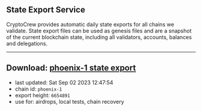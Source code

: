 ## State Export Service
CryptoCrew provides automatic daily state exports for all chains we validate. State export files can be used as genesis files and are a snapshot of the current blockchain state, including all validators, accounts, balances and delegations.

---
**Download: [phoenix-1 state export](https://dl.ccvalidators.com/SERVICE/terra2/phoenix-1_export_6654891.json)**
---

- last updated: Sat Sep 02 2023 12:47:54
- chain id: `phoenix-1`
- export height: `6654891`
- use for: airdrops, local tests, chain recovery

